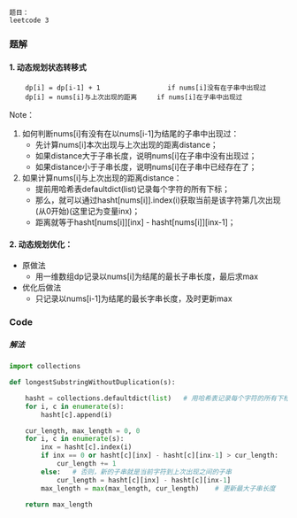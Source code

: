 
```
题目：  
leetcode 3
```

### 题解
#### 1. 动态规划状态转移式
```
    dp[i] = dp[i-1] + 1                 if nums[i]没有在子串中出现过
    dp[i] = nums[i]与上次出现的距离     if nums[i]在子串中出现过
```
Note：
1. 如何判断nums[i]有没有在以nums[i-1]为结尾的子串中出现过：
    - 先计算nums[i]本次出现与上次出现的距离distance；
    - 如果distance大于子串长度，说明nums[i]在子串中没有出现过；
    - 如果distance小于子串长度，说明nums[i]在子串中已经存在了；
2. 如果计算nums[i]与上次出现的距离distance：
    - 提前用哈希表defaultdict(list)记录每个字符的所有下标；
    - 那么，就可以通过hasht[nums[i]].index(i)获取当前是该字符第几次出现(从0开始)(这里记为变量inx)；
    - 距离就等于hasht[nums[i]][inx] - hasht[nums[i]][inx-1]；

#### 2. 动态规划优化：
- 原做法
    - 用一维数组dp记录以nums[i]为结尾的最长子串长度，最后求max
- 优化后做法
    - 只记录以nums[i-1]为结尾的最长字串长度，及时更新max
        
### Code
##### 解法
```python
import collections

def longestSubstringWithoutDuplication(s):

    hasht = collections.defaultdict(list)   # 用哈希表记录每个字符的所有下标
    for i, c in enumerate(s):
        hasht[c].append(i)

    cur_length, max_length = 0, 0
    for i, c in enumerate(s):
        inx = hasht[c].index(i)
        if inx == 0 or hasht[c][inx] - hasht[c][inx-1] > cur_length:    # 如果当前字符在子串中没有出现过，直接拼接到子串中
            cur_length += 1
        else:   # 否则，新的子串就是当前字符到上次出现之间的子串
            cur_length = hasht[c][inx] - hasht[c][inx-1]
        max_length = max(max_length, cur_length)    # 更新最大子串长度

    return max_length
```